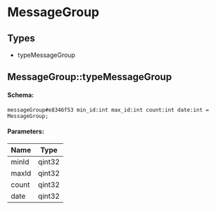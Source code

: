 # MessageGroup

## Types

* typeMessageGroup

## MessageGroup::typeMessageGroup

#### Schema:

`messageGroup#e8346f53 min_id:int max_id:int count:int date:int = MessageGroup;`

#### Parameters:

|Name|Type|
|----|----|
|minId|qint32|
|maxId|qint32|
|count|qint32|
|date|qint32|

